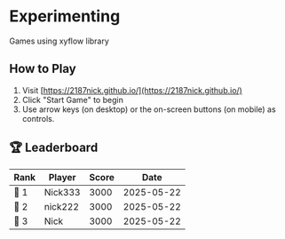 # Experimenting

Games using xyflow library

## How to Play
1. Visit [https://2187nick.github.io/](https://2187nick.github.io/)
2. Click "Start Game" to begin
3. Use arrow keys (on desktop) or the on-screen buttons (on mobile) as controls.

## 🏆 Leaderboard

| Rank | Player | Score | Date |
|------|--------|-------|------|
| 🥇 1 | Nick333 | 3000 | 2025-05-22 |
| 🥈 2 | nick222 | 3000 | 2025-05-22 |
| 🥉 3 | Nick | 3000 | 2025-05-22 |


